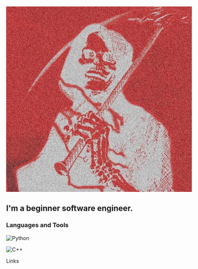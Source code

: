 [![Header](https://github.com/jeferaw/jeferaw/blob/main/assets/image.jpg)](https://github.com/jeferaw)

## I'm a beginner software engineer.

### Languages and Tools
![Python](https://img.shields.io/badge/-Python-000000?style=for-the-badge&logo=python&logoColor=eaff62)

![C++](https://img.shields.io/badge/-C++-000000?style=for-the-badge&logo=C%2b%2b&logoColor=44c0fe)

Links